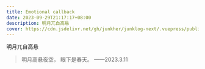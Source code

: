 ```yaml
---
title: Emotional callback
date: 2023-09-29T21:17:17+08:00
description: 明月兀自高悬
cover: https://cdn.jsdelivr.net/gh/junkher/junklog-next/.vuepress/public/images/poem/emotionalcallback.jpg
---
```


明月兀自高悬


> 明月高悬夜空， 眼下是春天。
>                                              ——2023.3.11









